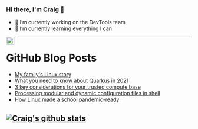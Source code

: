 ### Hi there, I'm Craig 👋

<!--
**CraigTeelFugro/CraigTeelFugro** is a ✨ _special_ ✨ repository because its `README.md` (this file) appears on your GitHub profile.

Here are some ideas to get you started:
-->

- 🔭 I’m currently working on the DevTools team
- 🌱 I’m currently learning everything I can

[<img align="left" alt="Craig Teel | LinkedIn" width="22px" src="https://cdn.jsdelivr.net/npm/simple-icons@v3/icons/linkedin.svg" />][linkedin]

---

# GitHub Blog Posts

<!-- BLOG-POST-LIST:START -->
- [My family&#039;s Linux story](https://opensource.com/article/21/5/my-linux-story)
- [What you need to know about Quarkus in 2021](https://opensource.com/article/21/5/quarkus)
- [3 key considerations for your trusted compute base](https://opensource.com/article/21/5/trusted-compute-base)
- [Processing modular and dynamic configuration files in shell](https://opensource.com/article/21/5/processing-configuration-files-shell)
- [How Linux made a school pandemic-ready](https://opensource.com/article/21/5/linux-school-servers)
<!-- BLOG-POST-LIST:END -->

## [![Craig's github stats](https://github-readme-stats.vercel.app/api?username=craigteelfugro)](https://github.com/anuraghazra/github-readme-stats)


[linkedin]: https://linkedin.com/in/craig-teel-b8786771
